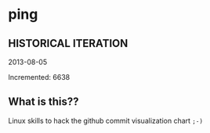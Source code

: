 # ping

## HISTORICAL ITERATION
2013-08-05

Incremented: 6638

## What is this?? 
Linux skills to hack the github commit visualization chart `;-)`
